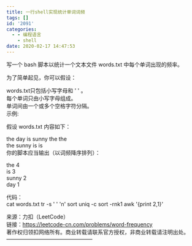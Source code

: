 ```yaml
---
title: 一行shell实现统计单词词频
tags: []
id: '2091'
categories:
  - - 编程语言
    - shell
date: 2020-02-17 14:47:53
---
```


写一个 bash 脚本以统计一个文本文件 words.txt 中每个单词出现的频率。

为了简单起见，你可以假设：

words.txt只包括小写字母和 ' ' 。  
每个单词只由小写字母组成。  
单词间由一个或多个空格字符分隔。  
示例:

假设 words.txt 内容如下：

the day is sunny the the  
the sunny is is  
你的脚本应当输出（以词频降序排列）：

the 4  
is 3  
sunny 2  
day 1

代码：  
cat words.txt tr -s ' ' 'n' sort uniq -c sort -rnk1 awk '{print $2,$1}'

来源：力扣（LeetCode）  
链接：https://leetcode-cn.com/problems/word-frequency  
著作权归领扣网络所有。商业转载请联系官方授权，非商业转载请注明出处。  
————————————————